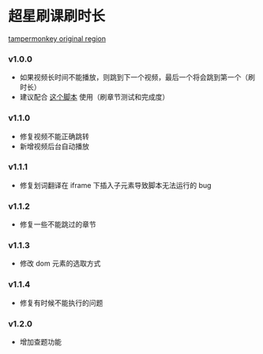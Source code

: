# 超星刷课刷时长

[tampermonkey original region](https://greasyfork.org/en/scripts/435457)

### v1.0.0

- 如果视频长时间不能播放，则跳到下一个视频，最后一个将会跳到第一个（刷时长）
- 建议配合 [这个脚本](https://greasyfork.org/en/scripts/419816) 使用（刷章节测试和完成度）

### v1.1.0

- 修复视频不能正确跳转
- 新增视频后台自动播放

### v1.1.1

- 修复划词翻译在 iframe 下插入子元素导致脚本无法运行的 bug

### v1.1.2

- 修复一些不能跳过的章节

### v1.1.3

- 修改 dom 元素的选取方式

### v1.1.4

- 修复有时候不能执行的问题

### v1.2.0

- 增加查题功能
